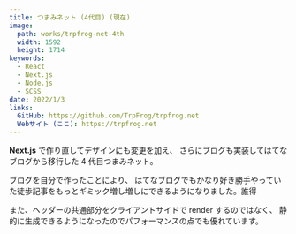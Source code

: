 ```yaml
---
title: つまみネット (4代目) (現在)
image: 
  path: works/trpfrog-net-4th
  width: 1592
  height: 1714
keywords:
  - React
  - Next.js
  - Node.js
  - SCSS
date: 2022/1/3
links:
  GitHub: https://github.com/TrpFrog/trpfrog.net
  Webサイト (ここ): https://trpfrog.net
---
```


**Next.js** で作り直してデザインにも変更を加え、
さらにブログも実装してはてなブログから移行した 4 代目つまみネット。

ブログを自分で作ったことにより、
はてなブログでもかなり好き勝手やっていた徒歩記事をもっとギミック増し増しにできるようになりました。誰得

また、ヘッダーの共通部分をクライアントサイドで render するのではなく、
静的に生成できるようになったのでパフォーマンスの点でも優れています。
